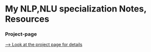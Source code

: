 # My NLP,NLU specialization Notes, Resources

### Project-page

[--> Look at the project page for details](https://all-my-natural-language-processing-and-understan-c799a64adbc09f.gitlab.io/)
